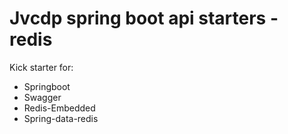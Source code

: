 # Jvcdp spring boot api starters - redis

Kick starter for:

* Springboot
* Swagger
* Redis-Embedded
* Spring-data-redis